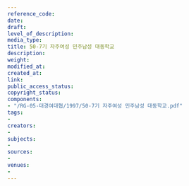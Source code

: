 ```yaml
---
reference_code: 
date: 
draft: 
level_of_description: 
media_type: 
title: 50-7기 자주여성 민주남성 대동학교
description: 
weight: 
modified_at: 
created_at: 
link: 
public_access_status: 
copyright_status: 
components:
- "/RG-05-대경여대협/1997/50-7기 자주여성 민주남성 대동학교.pdf"
tags:
- 
creators:
- 
subjects:
- 
sources:
- 
venues:
- 
---
```

